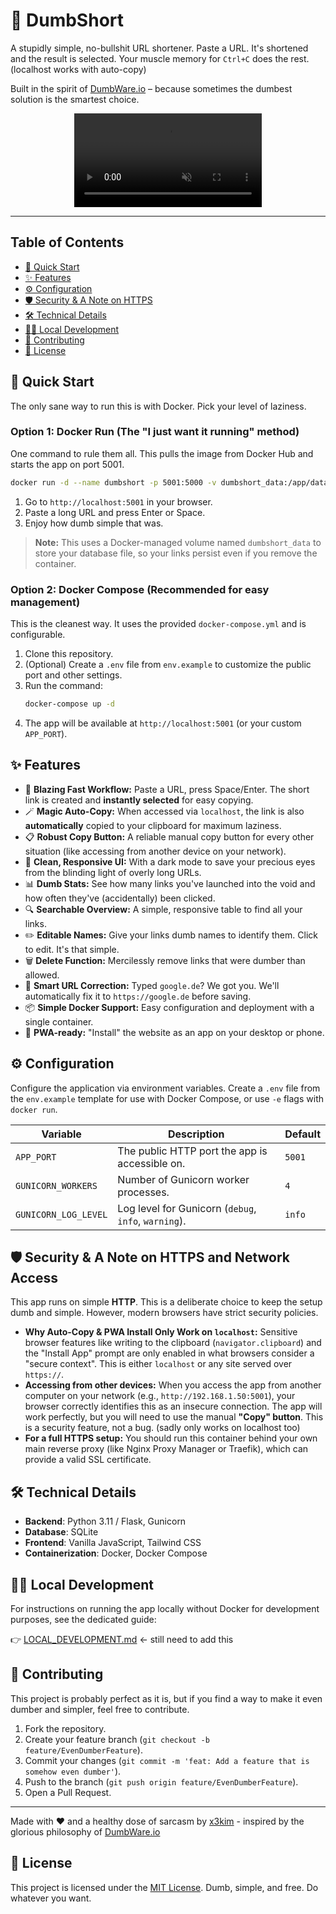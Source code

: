 # 🤏 DumbShort

A stupidly simple, no-bullshit URL shortener. Paste a URL. It's shortened and the result is selected. Your muscle memory for `Ctrl+C` does the rest. (localhost works with auto-copy)

Built in the spirit of [DumbWare.io](https://dumbware.io) – because sometimes the dumbest solution is the smartest choice.

<p align="center">
  <video
    src="https://raw.githubusercontent.com/x3kim/DumbShort/main/DumbShort-preview.mp4"
    max-width="100%"
    autoplay
    loop
    muted
    playsinline
  >
  </video>
</p>

---

## Table of Contents

- [🚀 Quick Start](#-quick-start)
- [✨ Features](#-features)
- [⚙️ Configuration](#️-configuration)
- [🛡️ Security & A Note on HTTPS](#️-security--a-note-on-https-and-network-access)
- [🛠️ Technical Details](#️-technical-details)
- [👨‍💻 Local Development](LOCAL_DEVELOPMENT.md)
- [🤝 Contributing](#-contributing)
- [📜 License](#-license)

## 🚀 Quick Start

The only sane way to run this is with Docker. Pick your level of laziness.

### Option 1: Docker Run (The "I just want it running" method)

One command to rule them all. This pulls the image from Docker Hub and starts the app on port 5001.

```bash
docker run -d --name dumbshort -p 5001:5000 -v dumbshort_data:/app/data x3kim/dumbshort:latest
```

1.  Go to `http://localhost:5001` in your browser.
2.  Paste a long URL and press Enter or Space.
3.  Enjoy how dumb simple that was.

> **Note:** This uses a Docker-managed volume named `dumbshort_data` to store your database file, so your links persist even if you remove the container.

### Option 2: Docker Compose (Recommended for easy management)

This is the cleanest way. It uses the provided `docker-compose.yml` and is configurable.

1.  Clone this repository.
2.  (Optional) Create a `.env` file from `env.example` to customize the public port and other settings.
3.  Run the command:
    ```bash
    docker-compose up -d
    ```
4.  The app will be available at `http://localhost:5001` (or your custom `APP_PORT`).

## ✨ Features

- 🚀 **Blazing Fast Workflow:** Paste a URL, press Space/Enter. The short link is created and **instantly selected** for easy copying.
- 🪄 **Magic Auto-Copy:** When accessed via `localhost`, the link is also **automatically** copied to your clipboard for maximum laziness.
- 📋 **Robust Copy Button:** A reliable manual copy button for every other situation (like accessing from another device on your network).
- 🎨 **Clean, Responsive UI:** With a dark mode to save your precious eyes from the blinding light of overly long URLs.
- 📊 **Dumb Stats:** See how many links you've launched into the void and how often they've (accidentally) been clicked.
- 🔍 **Searchable Overview:** A simple, responsive table to find all your links.
- ✏️ **Editable Names:** Give your links dumb names to identify them. Click to edit. It's that simple.
- 🗑️ **Delete Function:** Mercilessly remove links that were dumber than allowed.
- 🧠 **Smart URL Correction:** Typed `google.de`? We got you. We'll automatically fix it to `https://google.de` before saving.
- 📦 **Simple Docker Support:** Easy configuration and deployment with a single container.
- 📱 **PWA-ready:** "Install" the website as an app on your desktop or phone.

## ⚙️ Configuration

Configure the application via environment variables. Create a `.env` file from the `env.example` template for use with Docker Compose, or use `-e` flags with `docker run`.

| Variable             | Description                                          | Default |
| -------------------- | ---------------------------------------------------- | ------- |
| `APP_PORT`           | The public HTTP port the app is accessible on.       | `5001`  |
| `GUNICORN_WORKERS`   | Number of Gunicorn worker processes.                 | `4`     |
| `GUNICORN_LOG_LEVEL` | Log level for Gunicorn (`debug`, `info`, `warning`). | `info`  |

## 🛡️ Security & A Note on HTTPS and Network Access

This app runs on simple **HTTP**. This is a deliberate choice to keep the setup dumb and simple. However, modern browsers have strict security policies.

- **Why Auto-Copy & PWA Install Only Work on `localhost`:** Sensitive browser features like writing to the clipboard (`navigator.clipboard`) and the "Install App" prompt are only enabled in what browsers consider a "secure context". This is either `localhost` or any site served over `https://`.
- **Accessing from other devices:** When you access the app from another computer on your network (e.g., `http://192.168.1.50:5001`), your browser correctly identifies this as an insecure connection. The app will work perfectly, but you will need to use the manual **"Copy" button**. This is a security feature, not a bug. (sadly only works on localhost too)
- **For a full HTTPS setup:** You should run this container behind your own main reverse proxy (like Nginx Proxy Manager or Traefik), which can provide a valid SSL certificate.

## 🛠️ Technical Details

- **Backend**: Python 3.11 / Flask, Gunicorn
- **Database**: SQLite
- **Frontend**: Vanilla JavaScript, Tailwind CSS
- **Containerization**: Docker, Docker Compose

## 👨‍💻 Local Development

For instructions on running the app locally without Docker for development purposes, see the dedicated guide:

👉 [LOCAL_DEVELOPMENT.md](LOCAL_DEVELOPMENT.md) <- still need to add this

## 🤝 Contributing

This project is probably perfect as it is, but if you find a way to make it even dumber and simpler, feel free to contribute.

1.  Fork the repository.
2.  Create your feature branch (`git checkout -b feature/EvenDumberFeature`).
3.  Commit your changes (`git commit -m 'feat: Add a feature that is somehow even dumber'`).
4.  Push to the branch (`git push origin feature/EvenDumberFeature`).
5.  Open a Pull Request.

---

Made with ❤️ and a healthy dose of sarcasm by [x3kim](https://github.com/x3kim) - inspired by the glorious philosophy of [DumbWare.io](https://dumbware.io)

## 📜 License

This project is licensed under the [MIT License](LICENSE). Dumb, simple, and free. Do whatever you want.
